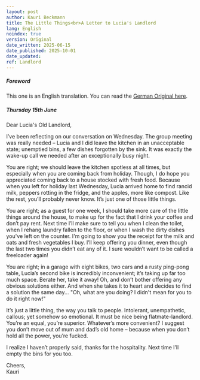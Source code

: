 ```yaml
---
layout: post
author: Kauri Beckmann
title: The Little Things<br>A Letter to Lucia's Landlord
lang: English
noindex: true
version: Original
date_written: 2025-06-15
date_published: 2025-10-01
date_updated: 
ref: Landlord
---
```


##### Foreword

This one is an English translation. You can read the [German Original here](/Ein-Schreiben-an-Lucia's-Vermieter.html).

##### Thursday 15th June

Dear Lucia's Old Landlord,

I’ve been reflecting on our conversation on Wednesday. The group meeting was really needed – Lucia and I did leave the kitchen in an unacceptable state; unemptied bins, a few dishes forgotten by the sink. It was exactly the wake-up call we needed after an exceptionally busy night.

You are right; we should leave the kitchen spotless at all times, but especially when you are coming back from holiday. Though, I do hope you appreciated coming back to a house stocked with fresh food. Because when you left for holiday last Wednesday, Lucia arrived home to find rancid milk, peppers rotting in the fridge, and the apples, more like compost. Like the rest, you’ll probably never know. It’s just one of those little things.

You are right; as a guest for one week, I should take more care of the little things around the house, to make up for the fact that I drink your coffee and don’t pay rent. Next time I’ll make sure to tell you  when I clean the toilet, when I rehang laundry fallen to the floor, or when I wash the dirty dishes you've left on the counter. I'm going to show you the receipt for the milk and oats and fresh vegetables I buy. I’ll keep offering you dinner, even though the last two times you didn’t eat any of it. I sure wouldn’t want to be called a freeloader again!

You are right; in a garage with eight bikes, two cars and a rusty ping-pong table, Lucia’s second bike is incredibly inconvenient; it’s taking up far too much space. Berate her, take it away! Oh, and don’t bother offering any obvious solutions either. And when she takes it to heart and decides to find a solution the same day... "Oh, what are you doing? I didn't mean for you to do it right now!"

It’s just a little thing, the way you talk to people. Intolerant, unempathetic, callous; yet somehow so emotional. It must be nice being flatmate-landlord. You’re an equal, you’re superior. Whatever’s more convenient? I suggest you don’t move out of mum and dad’s old home – because when you don’t hold all the power, you’re fucked.

I realize I haven’t properly said, thanks for the hospitality. Next time I’ll empty the bins for you too.

Cheers,<br>
Kauri